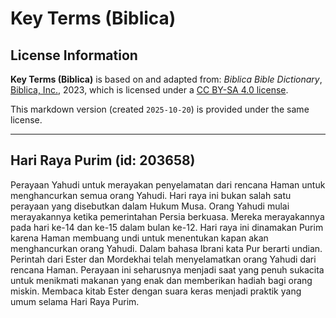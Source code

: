 # Key Terms (Biblica)

## License Information

**Key Terms (Biblica)** is based on and adapted from: _Biblica Bible Dictionary_, [Biblica, Inc.](https://www.biblica.com/), 2023, which is licensed under a [CC BY-SA 4.0 license](https://creativecommons.org/licenses/by-sa/4.0/legalcode.en).

This markdown version (created `2025-10-20`) is provided under the same license.



--------------------------------

## Hari Raya Purim (id: 203658)

Perayaan Yahudi untuk merayakan penyelamatan dari rencana Haman untuk menghancurkan semua orang Yahudi. Hari raya ini bukan salah satu perayaan yang disebutkan dalam Hukum Musa. Orang Yahudi mulai merayakannya ketika pemerintahan Persia berkuasa. Mereka merayakannya pada hari ke\-14 dan ke\-15 dalam bulan ke\-12\. Hari raya ini dinamakan Purim karena Haman membuang undi untuk menentukan kapan akan menghancurkan orang Yahudi. Dalam bahasa Ibrani kata Pur berarti undian. Perintah dari Ester dan Mordekhai telah menyelamatkan orang Yahudi dari rencana Haman. Perayaan ini seharusnya menjadi saat yang penuh sukacita untuk menikmati makanan yang enak dan memberikan hadiah bagi orang miskin. Membaca kitab Ester dengan suara keras menjadi praktik yang umum selama Hari Raya Purim.


